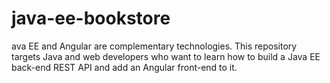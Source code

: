 # java-ee-bookstore
ava EE and Angular are complementary technologies. This repository targets Java and web developers who want to learn how to build a Java EE back-end REST API and add an Angular front-end to it.
